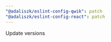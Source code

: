 ```yaml
---
"@adaliszk/eslint-config-qwik": patch
"@adaliszk/eslint-config-react": patch
---
```


Update versions
